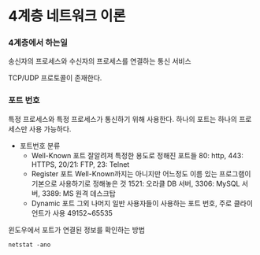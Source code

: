 # 4계층 네트워크 이론

### 4계층에서 하는일
송신자의 프로세스와 수신자의 프로세스를 연결하는 통신 서비스

TCP/UDP 프로토콜이 존재한다.



### 포트 번호
특정 프로세스와 특정 프로세스가 통신하기 위해 사용한다.
하나의 포트는 하나의 프로세스만 사용 가능하다.

- 포트번호 분류
  - Well-Known 포트
    잘알려져 특정한 용도로 정해진 포트들
    80: http, 443: HTTPS, 20/21: FTP, 23: Telnet
  - Register 포트
    Well-Known까지는 아니지만 어느정도 이름 있는 프로그램이 기본으로 사용하기로 정해놓은 것
    1521: 오라클 DB 서버, 3306: MySQL 서버, 3389: MS 원격 데스크탑
  - Dynamic 포트
    그외 나머지 일반 사용자들이 사용하는 포트 번호, 주로 클라이언트가 사용
    49152~65535



윈도우에서 포트가 연결된 정보를 확인하는 방법

`netstat -ano`

